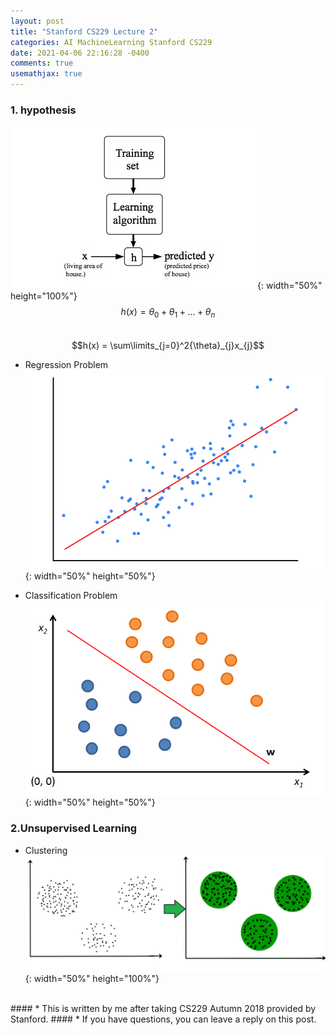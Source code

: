 ```yaml
---
layout: post
title: "Stanford CS229 Lecture 2"
categories: AI MachineLearning Stanford CS229
date: 2021-04-06 22:16:28 -0400
comments: true
usemathjax: true
---
```


### 1. hypothesis
![hypothesis](/images/stanford229/hypothesis.jpg){: width="50%" height="100%"}
$$h(x) = {\theta}_{0} + {\theta}_{1} + ... + {\theta}_{n}$$  
$$h(x) = \sum\limits_{j=0}^2{\theta}_{j}x_{j}$$ 

- Regression Problem  
![linear regression](/images/stanford229/linear_regression.png){: width="50%" height="50%"}

- Classification Problem  
![classification problems](/images/stanford229/classification_problems.png){: width="50%" height="50%"}

### 2.Unsupervised Learning
- Clustering  
![clustering](/images/stanford229/clustering.jpg){: width="50%" height="100%"}

<br/>
#### * This is written by me after taking CS229 Autumn 2018 provided by Stanford.
#### * If you have questions, you can leave a reply on this post.

